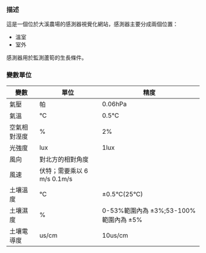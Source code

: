 ### 描述

這是一個位於大溪農場的感測器視覺化網站，感測器主要分成兩個位置：

- 溫室
- 室外

感測器用於監測蘆筍的生長條件。

### 變數單位

| 變數         | 單位                        | 精度                                  |
| ------------ | --------------------------- | ------------------------------------- |
| 氣壓         | 帕                          | 0.06hPa                               |
| 氣溫         | °C                          | 0.5°C                                 |
| 空氣相對溼度 | %                           | 2%                                    |
| 光強度       | lux                         | 1lux                                  |
| 風向         | 對北方的相對角度            |                                       |
| 風速         | 伏特；需要乘以 6 m/s 0.1m/s |
| 土壤溫度     | °C                          | ±0.5°C(25°C)                          |
| 土壤濕度     | %                           | 0-53%範圍內為 ±3%;53-100%範圍內為 ±5% |
| 土壤電導度   | us/cm                       | 10us/cm                               |
